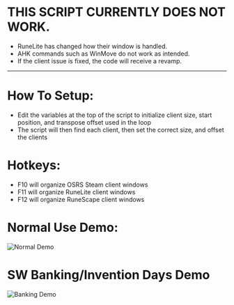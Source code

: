 # THIS SCRIPT CURRENTLY DOES NOT WORK.
- RuneLite has changed how their window is handled.
- AHK commands such as WinMove do not work as intended.
- If the client issue is fixed, the code will receive a revamp.

---

# How To Setup:
- Edit the variables at the top of the script to initialize client size, start position, and transpose offset used in the loop
- The script will then find each client, then set the correct size, and offset the clients

# Hotkeys:
- F10 will organize OSRS Steam client windows
- F11 will organize RuneLite client windows
- F12 will organize RuneScape client windows

# Normal Use Demo:
![Normal Demo](https://user-images.githubusercontent.com/81042687/118000397-c5d8c380-b313-11eb-93f0-a9053d1e1aac.gif)

# SW Banking/Invention Days Demo
![Banking Demo](https://i.imgur.com/5FbEEIR.gif)

